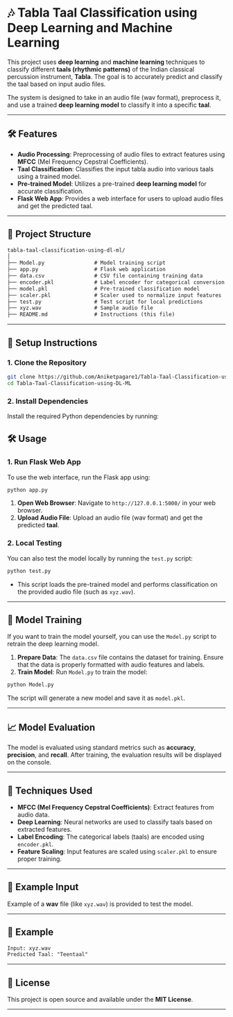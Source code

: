 
# 🎶 Tabla Taal Classification using Deep Learning and Machine Learning


This project uses **deep learning** and **machine learning** techniques to classify different **taals (rhythmic patterns)** of the Indian classical percussion instrument, **Tabla**. The goal is to accurately predict and classify the taal based on input audio files.

The system is designed to take in an audio file (wav format), preprocess it, and use a trained **deep learning model** to classify it into a specific **taal**.

---

## 🛠️ Features

- **Audio Processing**: Preprocessing of audio files to extract features using **MFCC** (Mel Frequency Cepstral Coefficients).
- **Taal Classification**: Classifies the input tabla audio into various taals using a trained model.
- **Pre-trained Model**: Utilizes a pre-trained **deep learning model** for accurate classification.
- **Flask Web App**: Provides a web interface for users to upload audio files and get the predicted taal.

---

## 📂 Project Structure

```txt
tabla-taal-classification-using-dl-ml/
│
├── Model.py                # Model training script
├── app.py                  # Flask web application
├── data.csv                # CSV file containing training data
├── encoder.pkl             # Label encoder for categorical conversion
├── model.pkl               # Pre-trained classification model
├── scaler.pkl              # Scaler used to normalize input features
├── test.py                 # Test script for local predictions
├── xyz.wav                 # Sample audio file
├── README.md               # Instructions (this file)

```

---

## 🚀 Setup Instructions

### 1. Clone the Repository

```bash
git clone https://github.com/Aniketpagare1/Tabla-Taal-Classification-using-DL-ML.git
cd Tabla-Taal-Classification-using-DL-ML
```

### 2. Install Dependencies

Install the required Python dependencies by running:



## 🛠️ Usage

### 1. Run Flask Web App

To use the web interface, run the Flask app using:

```bash
python app.py
```

1. **Open Web Browser**: Navigate to `http://127.0.0.1:5000/` in your web browser.
2. **Upload Audio File**: Upload an audio file (wav format) and get the predicted **taal**.

### 2. Local Testing

You can also test the model locally by running the `test.py` script:

```bash
python test.py
```

- This script loads the pre-trained model and performs classification on the provided audio file (such as `xyz.wav`).

---

## 🧠 Model Training

If you want to train the model yourself, you can use the `Model.py` script to retrain the deep learning model.

1. **Prepare Data**: The `data.csv` file contains the dataset for training. Ensure that the data is properly formatted with audio features and labels.
2. **Train Model**: Run `Model.py` to train the model:

```bash
python Model.py
```

The script will generate a new model and save it as `model.pkl`.

---

## 📈 Model Evaluation

The model is evaluated using standard metrics such as **accuracy**, **precision**, and **recall**. After training, the evaluation results will be displayed on the console.

---

## 🔑 Techniques Used

- **MFCC (Mel Frequency Cepstral Coefficients)**: Extract features from audio data.
- **Deep Learning**: Neural networks are used to classify taals based on extracted features.
- **Label Encoding**: The categorical labels (taals) are encoded using `encoder.pkl`.
- **Feature Scaling**: Input features are scaled using `scaler.pkl` to ensure proper training.

---

## 📂 Example Input

Example of a **wav** file (like `xyz.wav`) is provided to test the model.

---

## 🧪 Example

```txt
Input: xyz.wav
Predicted Taal: "Teentaal"
```

---

## 📜 License

This project is open source and available under the **MIT License**.

---
